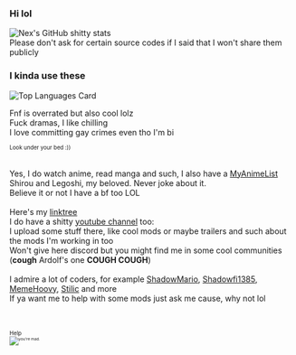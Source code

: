 ### Hi lol
![Nex's GitHub shitty stats](https://github-readme-stats.vercel.app/api?username=NexIsDumb&show_icons=true&theme=outrun&title_color=952deb&count_private=true&include_all_commits=true)<br />
Please don't ask for certain source codes if I said that I won't share them publicly<br />

### I kinda use these
![Top Languages Card](https://github-readme-stats.vercel.app/api/top-langs/?username=NexIsDumb)

Fnf is overrated but also cool lolz<br />
Fuck dramas, I like chilling<br />
I love committing gay crimes even tho I'm bi<br />

<sup><sub>Look under your bed :))</sub></sup>

<br />Yes, I do watch anime, read manga and such, I also have a [MyAnimeList](https://myanimelist.net/profile/Nex_isDumb)<br />
Shirou and Legoshi, my beloved. Never joke about it.<br />
Believe it or not I have a bf too LOL<br />
<br />
Here's my [linktree](https://linktr.ee/just_nex)<br />
I do have a shitty [youtube channel](https://www.youtube.com/channel/UCGYFBvlsfZIFQoFAOIF3IsQ) too:<br />
I upload some stuff there, like cool mods or maybe trailers and such about the mods I'm working in too<br />
Won't give here discord but you might find me in some cool communities (**cough** Ardolf's one **COUGH COUGH**)<br />
<br />
I admire a lot of coders, for example [ShadowMario](https://github.com/ShadowMario), [Shadowfi1385](https://github.com/Shadowfi1385), [MemeHoovy](https://github.com/MemeHoovy), [Stilic](https://github.com/Stilic) and more<br />
If ya want me to help with some mods just ask me cause, why not lol


<br /><br /><sup><sub>Help<sup><sub>
<br />![you're mad.](https://cdn.discordapp.com/attachments/862283819447746590/1036053349549744148/unknown.png)
